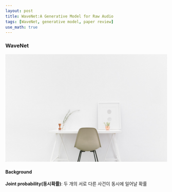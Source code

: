 ```yaml
---
layout: post
title: WaveNet:A Generative Model for Raw Audio
tags: [WaveNet, generative model, paper review]
use_math: true
---
```


### WaveNet

![about](/images/pages/about.jpeg)



#### Background
**Joint probability(동시확률)**: 두 개의 서로 다른 사건이 동시에 일어날 확률
